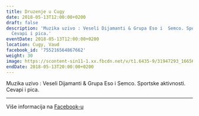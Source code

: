 ```yaml
---
title: Druzenje u Cugy
date: 2018-05-13T12:00:00+0200
draft: false
description: 'Muzika uzivo : Veseli Dijamanti & Grupa Eso i  Semco. Sportske aktivnosti.
  Cevapi i pica.'
eventDate: 2018-05-13T12:00:00+0200
location: Cugy, Vaud
facebook_id: '755216564867662'
weight: 30
image: https://scontent-sin11-1.xx.fbcdn.net/v/t1.6435-9/31947293_1665614486867697_1159691004425535488_n.jpg?_nc_cat=104&ccb=1-7&_nc_sid=9e60e4&_nc_ohc=eyBiyfW6SNAQ7kNvwEOuLcw&_nc_oc=AdlIOKAW9dhRrdlNRd0jXha9pqGKLo1F3oh27-WdQ4J1V7U5Yh0rxIIl9TYbcUr6OWw&_nc_zt=23&_nc_ht=scontent-sin11-1.xx&edm=ABTKTjYEAAAA&_nc_gid=oX-TZO_vkRVMR2p7f_3P3A&oh=00_AfPITfdoz-Lwe9Zo7naXvNBdqm_NxTQTjdx9Dxwrri68Vw&oe=686DDF1A
endDate: 2018-05-13T20:00:00+0200
---
```


Muzika uzivo : Veseli Dijamanti & Grupa Eso i  Semco. Sportske aktivnosti. Cevapi i pica.

---

Više informacija na [Facebook-u](https://facebook.com/events/755216564867662)